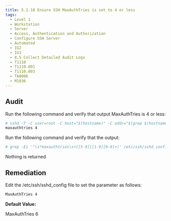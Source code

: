```yaml
---
title: 5.2.18 Ensure SSH MaxAuthTries is set to 4 or less
tags:
  - Level 1
  - Workstation
  - Server
  - Access, Authentication and Authorization
  - Configure SSH Server
  - Automated
  - IG2
  - IG3
  - 8.5 Collect Detailed Audit Logs
  - T1110
  - T1110.001
  - T1110.003
  - TA0006
  - M1036
---
```


## Audit
Run the following command and verify that output MaxAuthTries is 4 or less:
```bash
# sshd -T -C user=root -C host="$(hostname)" -C addr="$(grep $(hostname) /etc/hosts | awk '{print $1}')" | grep maxauthtries
maxauthtries 4
```

Run the following command and verify that the output:
```bash
# grep -Ei '^\s*maxauthtries\s+([5-9]|[1-9][0-9]+)' /etc/ssh/sshd_config
```

Nothing is returned

## Remediation
Edit the /etc/ssh/sshd_config file to set the parameter as follows:
```bash
MaxAuthTries 4
```

**Default Value:**

MaxAuthTries 6

